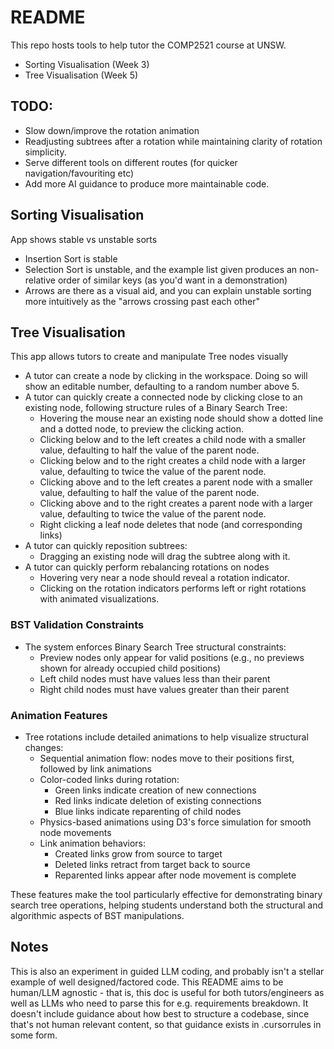 # README

This repo hosts tools to help tutor the COMP2521 course at UNSW.

- Sorting Visualisation (Week 3)
- Tree Visualisation (Week 5)

## TODO:

- Slow down/improve the rotation animation
- Readjusting subtrees after a rotation while maintaining clarity of rotation simplicity.
- Serve different tools on different routes (for quicker navigation/favouriting etc)
- Add more AI guidance to produce more maintainable code. 

## Sorting Visualisation

App shows stable vs unstable sorts
- Insertion Sort is stable
- Selection Sort is unstable, and the example list given produces an non-relative order of similar keys (as you'd want in a demonstration)
- Arrows are there as a visual aid, and you can explain unstable sorting more intuitively as the "arrows crossing past each other"

## Tree Visualisation

This app allows tutors to create and manipulate Tree nodes visually

- A tutor can create a node by clicking in the workspace. Doing so will show an editable number, defaulting to a random number above 5.
- A tutor can quickly create a connected node by clicking close to an existing node, following structure rules of a Binary Search Tree:
  - Hovering the mouse near an existing node should show a dotted line and a dotted node, to preview the clicking action.
  - Clicking below and to the left creates a child node with a smaller value, defaulting to half the value of the parent node.
  - Clicking below and to the right creates a child node with a larger value, defaulting to twice the value of the parent node.
  - Clicking above and to the left creates a parent node with a smaller value, defaulting to half the value of the parent node.
  - Clicking above and to the right creates a parent node with a larger value, defaulting to twice the value of the parent node.
  - Right clicking a leaf node deletes that node (and corresponding links)
- A tutor can quickly reposition subtrees:
  - Dragging an existing node will drag the subtree along with it.
- A tutor can quickly perform rebalancing rotations on nodes
  - Hovering very near a node should reveal a rotation indicator.
  - Clicking on the rotation indicators performs left or right rotations with animated visualizations.

### BST Validation Constraints

- The system enforces Binary Search Tree structural constraints:
  - Preview nodes only appear for valid positions (e.g., no previews shown for already occupied child positions)
  - Left child nodes must have values less than their parent
  - Right child nodes must have values greater than their parent

### Animation Features

- Tree rotations include detailed animations to help visualize structural changes:
  - Sequential animation flow: nodes move to their positions first, followed by link animations
  - Color-coded links during rotation:
    - Green links indicate creation of new connections
    - Red links indicate deletion of existing connections
    - Blue links indicate reparenting of child nodes
  - Physics-based animations using D3's force simulation for smooth node movements
  - Link animation behaviors:
    - Created links grow from source to target
    - Deleted links retract from target back to source
    - Reparented links appear after node movement is complete

These features make the tool particularly effective for demonstrating binary search tree operations, helping students understand both the structural and algorithmic aspects of BST manipulations.

## Notes

This is also an experiment in guided LLM coding, and probably isn't a stellar example of well designed/factored code.
This README aims to be human/LLM agnostic - that is, this doc is useful for both tutors/engineers as well as LLMs who need to parse this for e.g. requirements breakdown.
It doesn't include guidance about how best to structure a codebase, since that's not human relevant content, so that guidance exists in .cursorrules in some form.

